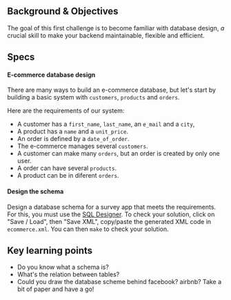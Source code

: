 ## Background & Objectives

The goal of this first challenge is to become familiar with database design,
*a* crucial skill to make your backend maintainable, flexible and efficient.

## Specs

#### E-commerce database design

There are many ways to build an e-commerce database, but let's start by building a basic
system with `customers`, `products` and `orders`.

Here are the requirements of our system:

- A customer has a `first_name`, `last_name`, an `e_mail` and a `city`,
- A product has a `name` and a `unit_price`.
- An order is defined by a `date_of_order`.
- The e-commerce manages several `customers`.
- A customer can make many `orders`, but an order is created by only one user.
- A order can have several `products`.
- A product can be in diferent `orders`.


#### Design the schema

Design a database schema for a survey app that meets the requirements.
For this, you must use the [SQL Designer](http://db.lewagon.com).
To check your solution, click on "Save / Load", then "Save XML", copy/paste the generated XML code
in `ecommerce.xml`. You can then `make` to check your solution.

## Key learning points

- Do you know what a schema is?
- What's the relation between tables?
- Could you draw the database scheme behind facebook? airbnb? Take a bit of paper and have a go!
